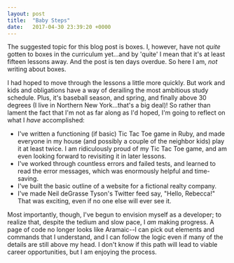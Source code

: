 ```yaml
---
layout: post
title:  "Baby Steps"
date:   2017-04-30 23:39:20 +0000
---
```



The suggested topic for this blog post is boxes. I, however, have not *quite* gotten to boxes in the curriculum yet...and by 'quite' I mean that it's at least fifteen lessons away. And the post is ten days overdue. So here I am, *not* writing about boxes.

I had hoped to move through the lessons a little more quickly. But work and kids and obligations have a way of derailing the most ambitious study schedule. Plus, it's baseball season, and spring, and finally above 30 degrees (I live in Northern New York...that's a big deal)! So rather than lament the fact that I'm not as far along as I'd hoped, I'm going to reflect on what I *have* accomplished:

* I've written a functioning (if basic) Tic Tac Toe game in Ruby, and made everyone in my house (and possibly a couple of the neighbor kids) play it at least twice. I am ridiculously proud of my Tic Tac Toe game, and am even looking forward to revisiting it in later lessons.
* I've worked through countless errors and failed tests, and learned to read the error messages, which was enormously helpful and time-saving.
* I've built the basic outline of a website for a fictional realty company. 
* I've made Neil deGrasse Tyson's Twitter feed say, "Hello, Rebecca!" That was exciting, even if no one else will ever see it.

Most importantly, though, I've begun to envision myself as a developer; to realize that, despite the tedium and slow pace, I *am* making progress. A page of code no longer looks like Aramaic--I can pick out elements and commands that I understand, and I can follow the logic even if many of the details are still above my head. I don't know if this path will lead to viable career opportunities, but I am enjoying the process.


